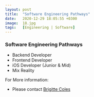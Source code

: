 ```yaml
---
layout: post
title:  "Software Engineering Pathways"
date:   2020-12-29 18:05:55 +0300
image:  18.jpg
tags:   [Engineering | Software]
---
```

### Software Engineering Pathways
  - Backend Developer
  - Frontend Developer
  - iOS Developer (Junior & Mid)
  - Mix Reality

  For More information:
  - Please contact [Brigitte Coles](brigittec@driftnet.net)

[jekyll-docs]: https://jekyllrb.com/docs/home
[jekyll-gh]:   https://github.com/jekyll/jekyll
[jekyll-talk]: https://talk.jekyllrb.com/
